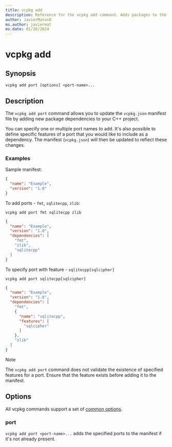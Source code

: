 ```yaml
---
title: vcpkg add
description: Reference for the vcpkg add command. Adds packages to the manifest.
author: JavierMatosD
ms.author: javiermat
ms.date: 01/26/2024
---
```

# vcpkg add

## Synopsis

```console
vcpkg add port [options] <port-name>...
```

## Description

The `vcpkg add port` command allows you to update the `vcpkg.json` manifest file by adding new package dependencies to your C++ project.

You can specify one or multiple port names to add. It's also possible to define specific features of a port that you would like to include as a dependency. The manifest (`vcpkg.json`) will then be updated to reflect these changes.

### Examples

Sample manifest:

```json
{
  "name": "Example",
  "version": "1.0"
}
```

To add ports - `fmt`, `sqlitecpp`, `zlib`:

```console
vcpkg add port fmt sqlitecpp zlib
```

```json
{
  "name": "Example",
  "version": "1.0",
  "dependencies": [
    "fmt",
    "zlib",
    "sqlitecpp"
  ]
}
```

To specify port with feature - `sqlitecpp[sqlcipher]`

```console
vcpkg add port sqlitecpp[sqlcipher]
```

```json
{
  "name": "Example",
  "version": "1.0",
  "dependencies": [
    "fmt",
    {
      "name": "sqlitecpp",
      "features": [
        "sqlcipher"
      ]
    },
    "zlib"
  ]
}
```

> [!NOTE]
> The `vcpkg add port` command does not validate the existence of specified features for a port. Ensure that the feature exists before adding it to the manifest.

## Options

All vcpkg commands support a set of [common options](common-options.md).

### port

`vcpkg add port <port-name>...` adds the specified ports to the manifest if it's not already present.
